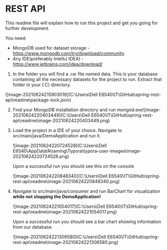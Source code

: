 # REST API

This readme file will explain how to run this project and get you going for further development.

You need:

- MongoDB used for dataset storage - https://www.mongodb.com/try/download/community
- Any IDE(preferably IntelliJ IDEA) - https://www.jetbrains.com/idea/download/

1. In the folder you will find a .rar file named data. This is your database containing all the necessary datasets for the project to run. Extract that folder in your (:C) directory.

![image-20210624215903019](C:\Users\Dell E6540\IT\GitHub\spring-rest-api\readme\package-lock.json)

2. Find your MongoDB installation directory and run mongod.exe![image-20210624220403449](C:\Users\Dell E6540\IT\GitHub\spring-rest-api\readme\image-20210624220403449.png)

3. Load the project in a IDE of your choice. Navigate to src/main/java/DemoApplication and run it.

   ![image-20210624220724528](C:\Users\Dell E6540\AppData\Roaming\Typora\typora-user-images\image-20210624220724528.png)

   Upon a successful run you should see this on the console

   ![image-20210624220848340](C:\Users\Dell E6540\IT\GitHub\spring-rest-api\readme\image-20210624220848340.png)

4. Navigate to src/main/java/consumer and run BarChart for visualization **while not stopping the DemoApplication!**

   ![image-20210624221054017](C:\Users\Dell E6540\IT\GitHub\spring-rest-api\readme\image-20210624221054017.png)

   Upon a successful run you should see a bar chart showing information from our database.

   ![image-20210624221306580](C:\Users\Dell E6540\IT\GitHub\spring-rest-api\readme\image-20210624221306580.png)